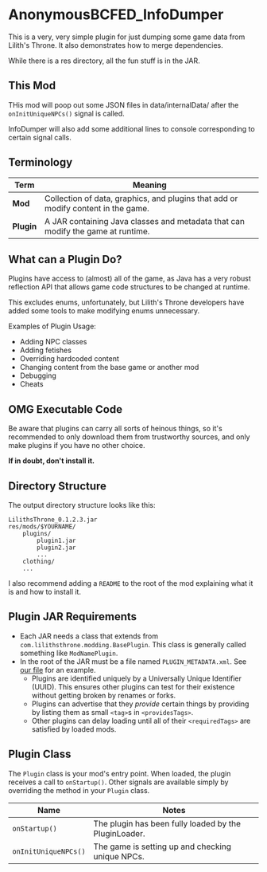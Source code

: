 # AnonymousBCFED_InfoDumper
This is a very, very simple plugin for just dumping some game data from Lilith's Throne.  It also demonstrates how to merge dependencies.

While there is a res directory, all the fun stuff is in the JAR.

## This Mod

THis mod will poop out some JSON files in data/internalData/ after the `onInitUniqueNPCs()` signal is called.

InfoDumper will also add some additional lines to console corresponding to certain signal calls.

## Terminology

| Term | Meaning |
|---|---|
| **Mod** | Collection of data, graphics, and plugins that add or modify content in the game. |
| **Plugin** | A JAR containing Java classes and metadata that can modify the game at runtime. |

## What can a Plugin Do?

Plugins have access to (almost) all of the game, as Java has a very robust reflection API that allows game code structures to be changed at runtime.

This excludes enums, unfortunately, but Lilith's Throne developers have added some tools to make modifying enums unnecessary.

Examples of Plugin Usage:

* Adding NPC classes
* Adding fetishes
* Overriding hardcoded content
* Changing content from the base game or another mod
* Debugging
* Cheats

## OMG Executable Code

Be aware that plugins can carry all sorts of heinous things, so it's recommended to only download them from trustworthy sources, and only make plugins if you have no other choice.

**If in doubt, don't install it.**

## Directory Structure

The output directory structure looks like this:

```
LilithsThrone_0.1.2.3.jar
res/mods/$YOURNAME/
    plugins/
        plugin1.jar
        plugin2.jar
        ...
    clothing/
    ...
```

I also recommend adding a `README` to the root of the mod explaining what it is and how to install it.

## Plugin JAR Requirements

* Each JAR needs a class that extends from `com.lilithsthrone.modding.BasePlugin`.  This class is generally called something like `ModNamePlugin`.
* In the root of the JAR must be a file named `PLUGIN_METADATA.xml`. See [our file](src/PLUGIN_METADATA.xml) for an example.
  * Plugins are identified uniquely by a Universally Unique Identifier (UUID).  This ensures other plugins can test for their existence without getting broken by renames or forks.
  * Plugins can advertise that they *provide* certain things by providing by listing them as small `<tag>`s in `<providesTags>`.
  * Other plugins can delay loading until all of their `<requiredTags>` are satisfied by loaded mods.

## Plugin Class

The `Plugin` class is your mod's entry point.  When loaded, the plugin receives a call to `onStartup()`.  Other signals are available simply by overriding the method in your `Plugin` class.

| Name | Notes
|---|---|
| `onStartup()` | The plugin has been fully loaded by the PluginLoader. |
| `onInitUniqueNPCs()` | The game is setting up and checking unique NPCs. |
